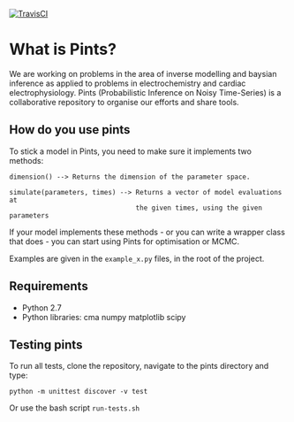 [![TravisCI](https://travis-ci.org/martinjrobins/pints.svg?branch=master)](https://travis-ci.org/martinjrobins/pints)

# What is Pints?

We are working on problems in the area of inverse modelling and baysian 
inference as applied to problems in electrochemistry and cardiac 
electrophysiology. Pints (Probabilistic Inference on Noisy Time-Series) 
is a collaborative repository to organise our efforts and share tools.

## How do you use pints

To stick a model in Pints, you need to make sure it implements two
methods:

```
dimension() --> Returns the dimension of the parameter space.
        
simulate(parameters, times) --> Returns a vector of model evaluations at
                                the given times, using the given parameters
```

If your model implements these methods - or you can write a wrapper
class that does - you can start using Pints for optimisation or MCMC.

Examples are given in the `example_x.py` files, in the root of the
project.

## Requirements

- Python 2.7
- Python libraries: cma numpy matplotlib scipy

## Testing pints

To run all tests, clone the repository, navigate to the pints directory
and type:

```
python -m unittest discover -v test
```

Or use the bash script `run-tests.sh`


